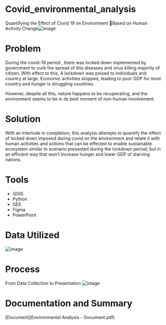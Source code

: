 # Covid_environmental_analysis

Quantifying the Effect of Covid 19 on Environment Based on Human Activity Change![image](https://user-images.githubusercontent.com/26904085/166342582-c472d3cc-2895-47ea-8a69-899d6cc15d48.png)

# Problem
During the covid-19 period , there was locked down
implemented  by government to curb the spread of this
diseases and virus killing majority of citizen. With effect to this,
A lockdown was poised to individuals and country at large.
Economic activities stopped, leading to poor GDP for most
country and hunger is struggling countries. 

However, despite all this, nature happens to be recuperating,
and the environment seems to be in its best moment of 
non-human involvement. 

# Solution

With an interlude in completion, this analysis attempts to
quantify the effect of locked down imposed during covid on
the environment and relate it with human activities and
actions that can be effected to enable sustainable ecosystem 
similar to scenario presented during the lockdown period; but
in an efficient way that won’t increase hunger and lower GDP of
starving nations.

# Tools
* QGIS
* Python
* GEE
* Figma
* PowerPoint

# Data Utilized

![image](https://user-images.githubusercontent.com/26904085/166342917-94b5619c-31c6-43ee-af61-dd40742ce615.png)

# Process
From Data Collection to Presentation
![image](https://user-images.githubusercontent.com/26904085/166342951-3e9f3090-4cb9-4722-ba77-1b96e7743149.png)

# Documentation and Summary

[Document](Environmental Analysis - Document.pdf)
